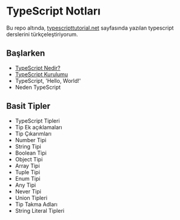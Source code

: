 # TypeScript Notları

Bu repo altında, [typescripttutorial.net](https://www.typescripttutorial.net/) sayfasında yazılan typescript derslerini türkçeleştiriyorum.

## Başlarken

- [TypeScript Nedir?](./typescript-nedir.md)
- [TypeScript Kurulumu](./typescript-kurulumu.md)
- TypeScript, 'Hello, World!'
- Neden TypeScript

## Basit Tipler

- TypeScript Tipleri
- Tip Ek açıklamaları
- Tip Çıkarımları
- Number Tipi
- String Tipi
- Boolean Tipi
- Object Tipi
- Array Tipi
- Tuple Tipi
- Enum Tipi
- Any Tipi
- Never Tipi
- Union Tipleri
- Tip Takma Adları
- String Literal Tipleri
